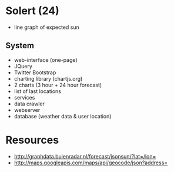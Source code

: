 # Solert (24)
 - line graph of expected sun

## System
 - web-interface (one-page)
  - JQuery
  - Twitter Bootstrap
  - charting library (chartjs.org)
   - 2 charts (3 hour + 24 hour forecast)
  - list of last locations
 - services
  - data crawler
  - webserver
  - database (weather data & user location)

# Resources
 - http://graphdata.buienradar.nl/forecast/jsonsun/?lat=/lon=
 - http://maps.googleapis.com/maps/api/geocode/json?address=
